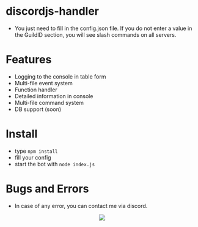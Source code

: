 # discordjs-handler
* You just need to fill in the config.json file. If you do not enter a value in the GuildID section, you will see slash commands on all servers.
# Features
* Logging to the console in table form
* Multi-file event system
* Function handler
* Detailed information in console
* Multi-file command system
* DB support (soon)
# Install
* type ``npm install`` 
* fill your config
* start the bot  with ``node index.js``
# Bugs and Errors
* In case of any error, you can contact me via discord.
<div align="center">
<a href="https://discord.com/users/937316083533230110"><img src="https://lanyard-profile-readme.vercel.app/api/937316083533230110?borderRadius=25px&bg=#282a36"></a>
 


